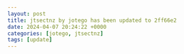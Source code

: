 ```yaml
---
layout: post
title: jtsectnz by jotego has been updated to 2ff66e2
date: 2024-04-07 20:24:22 +0000
categories: [jotego, jtsectnz]
tags: [update]
---
```


